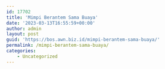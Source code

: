 ```yaml
---
id: 17702
title: 'Mimpi Berantem Sama Buaya'
date: '2023-03-13T16:55:59+00:00'
author: admin
layout: post
guid: 'https://bos.awn.biz.id/mimpi-berantem-sama-buaya/'
permalink: /mimpi-berantem-sama-buaya/
categories:
    - Uncategorized
---
```


